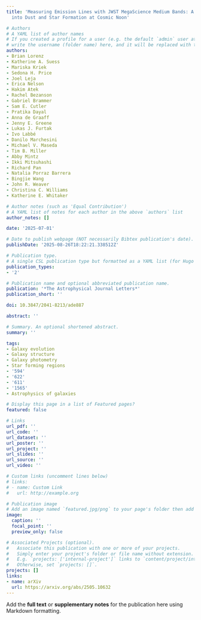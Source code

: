 ```yaml
---
title: 'Measuring Emission Lines with JWST MegaScience Medium Bands: A New Window
  into Dust and Star Formation at Cosmic Noon'

# Authors
# A YAML list of author names
# If you created a profile for a user (e.g. the default `admin` user at `content/authors/admin/`), 
# write the username (folder name) here, and it will be replaced with their full name and linked to their profile.
authors:
- Brian Lorenz
- Katherine A. Suess
- Mariska Kriek
- Sedona H. Price
- Joel Leja
- Erica Nelson
- Hakim Atek
- Rachel Bezanson
- Gabriel Brammer
- Sam E. Cutler
- Pratika Dayal
- Anna de Graaff
- Jenny E. Greene
- Lukas J. Furtak
- Ivo Labbé
- Danilo Marchesini
- Michael V. Maseda
- Tim B. Miller
- Abby Mintz
- Ikki Mitsuhashi
- Richard Pan
- Natalia Porraz Barrera
- Bingjie Wang
- John R. Weaver
- Christina C. Williams
- Katherine E. Whitaker

# Author notes (such as 'Equal Contribution')
# A YAML list of notes for each author in the above `authors` list
author_notes: []

date: '2025-07-01'

# Date to publish webpage (NOT necessarily Bibtex publication's date).
publishDate: '2025-08-26T18:22:21.338512Z'

# Publication type.
# A single CSL publication type but formatted as a YAML list (for Hugo requirements).
publication_types:
- '2'

# Publication name and optional abbreviated publication name.
publication: '*The Astrophysical Journal Letters*'
publication_short: ''

doi: 10.3847/2041-8213/ade887

abstract: ''

# Summary. An optional shortened abstract.
summary: ''

tags:
- Galaxy evolution
- Galaxy structure
- Galaxy photometry
- Star forming regions
- '594'
- '622'
- '611'
- '1565'
- Astrophysics of galaxies

# Display this page in a list of Featured pages?
featured: false

# Links
url_pdf: ''
url_code: ''
url_dataset: ''
url_poster: ''
url_project: ''
url_slides: ''
url_source: ''
url_video: ''

# Custom links (uncomment lines below)
# links:
# - name: Custom Link
#   url: http://example.org

# Publication image
# Add an image named `featured.jpg/png` to your page's folder then add a caption below.
image:
  caption: ''
  focal_point: ''
  preview_only: false

# Associated Projects (optional).
#   Associate this publication with one or more of your projects.
#   Simply enter your project's folder or file name without extension.
#   E.g. `projects: ['internal-project']` links to `content/project/internal-project/index.md`.
#   Otherwise, set `projects: []`.
projects: []
links:
- name: arXiv
  url: https://arxiv.org/abs/2505.10632
---
```


Add the **full text** or **supplementary notes** for the publication here using Markdown formatting.
